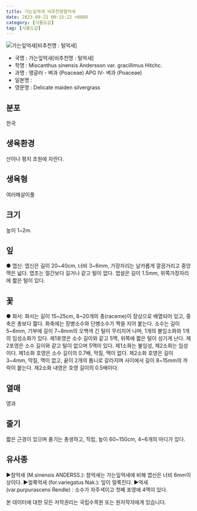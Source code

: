```yaml
---
title: 가는잎억새_비추천명털억새
date: 2023-09-21 00:15:22 +0800
category: [식물도감]
tag: [식물도감]
---
```




![가는잎억새[비추천명 : 털억새]](/fileUpload/plants/basic/Poaceae/Miscanthus/P000006674/P000006674_202205_1_th2.jpg)
- 국명 : 가는잎억새[비추천명 : 털억새]
- 학명 : Miscanthus sinensis Andersson var. gracillimus Hitchc.
- 과명 : 앵글러 - 벼과 (Poaceae) APG Ⅳ- 벼과 (Poaceae)
- 일본명 : 
- 영문명 : Delicate maiden silvergrass


## 분포
한국
## 생육환경
산이나 평지 초원에 자란다.
## 생육형
여러해살이풀
## 크기
높이 1~2m.
## 잎
● 엽신: 엽신은 길이 20~40cm, 너비 3~6mm, 가장자리는 날카롭게 깔끔거리고 중앙맥은 넓다. 엽초는 절간보다 길거나 같고 털이 없다. 엽설은 길이 1.5mm, 위쪽가장자리에 짧은 털이 있다.
## 꽃
● 화서: 화서는 길이 15~25cm, 8~20개의 총(raceme)이 장상으로 배열되어 있고, 중축은 총보다 짧다. 화축에는 장병소수와 단병소수가 짝을 지어 붙는다. 소수는 길이 5~6mm, 기부에 길이 7~8mm의 오백색 긴 털이 무리지어 나며, 1개의 불임소화와 1개의 임성소화가 있다. 제1포영은 소수 길이와 같고 5맥, 위쪽에 짧은 털이 성기게 난다. 제2포영은 소수 길이와 같고 털이 없으며 5맥이 있다. 제1소화는 불임성, 제2소화는 임성이다. 제1소화 호영은 소수 길이의 0.7배, 막질, 맥이 없다. 제2소화 호영은 길이 3~4mm, 막질, 맥이 없고, 끝이 2개의 톱니로 갈라지며 사이에서 길이 8~15mm의 까락이 붙는다. 제2소화 내영은 호영 길이의 0.5배이다.
## 열매
영과
## 줄기
짧은 근경이 있으며 줄기는 총생하고, 직립, 높이 60~150cm, 4~6개의 마디가 있다.
## 유사종
▶참억새 (M.sinensis ANDERSS.): 참억새는 가는잎억새에 비해 엽신은 너비 6mm이상이다.▶얼룩억새 (for.variegatus Nak.): 잎이 얼룩진다. ▶억새 (var.purpurascens Rendle) : 소수가 자주색이고 첫째 포영에 4맥이 있다.






본 데이터에 대한 모든 저작권리는 국립수목원 또는 원저작자에게 있습니다.
